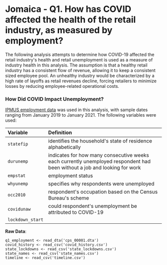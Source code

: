 # Jomaica - Q1. How has COVID affected the health of the retail industry, as measured by employment?

The following analysis attempts to determine how COVID-19 affected the retail industry's health and retail unemployment is used as a measure of industry health in this analysis. The assumption is that a healthy retail industry has a consistent flow of revenue, allowing it to keep a consistent sized employee pool. An unhealthy industry would be characterized by a high rate of layoffs as retail revenues decline, forcing retailers to minimize losses by reducing employee-related operational costs.

### How Did COVID Impact Unemployment? 

[IPMUS employment data](https://cps.ipums.org/cps/index.shtml) was used in this analysis, with sample dates ranging from January 2019 to January 2021. The following variables were used:

| Variable |  Definition
|:------    |:-------------------------------------------------     | 
| `statefip` | identifies the household's state of residence alphabetically |
| `durunemp` | indicates for how many consecutive weeks each currently unemployed respondent had been without a job and looking for work |
| `empstat` | employment status |
| `whyunemp` | specifies why respondents were unemployed |            |
| `occ2010`  | respondent's occupation based on the Census Bureau's scheme |
| `covidunaw` | could respondent's unemployment be attributed to COVID-19 |
| `lockdown_start` | 


**Raw Data**:
```
q1_employment <- read_dta('cps_00001.dta') 
covid_history <- read_csv('covid_history.csv') 
state_lockdowns <- read_csv('state_lockdowns.csv')
state_names <- read_csv('state_names.csv')
timeline <- read_csv('timeline.csv')
```
